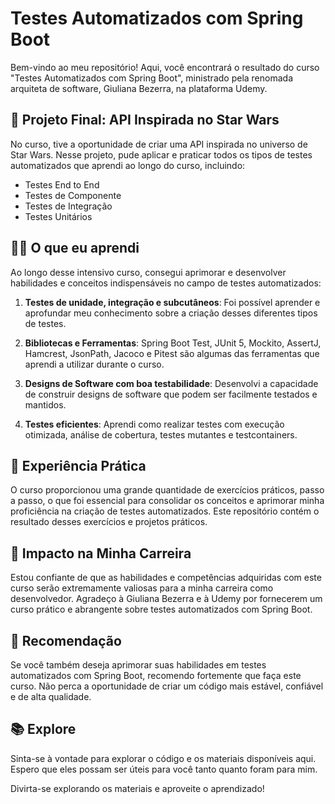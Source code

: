 # Testes Automatizados com Spring Boot 

Bem-vindo ao meu repositório! Aqui, você encontrará o resultado do curso "Testes Automatizados com Spring Boot", ministrado pela renomada arquiteta de software, Giuliana Bezerra, na plataforma Udemy.

## 🎯 Projeto Final: API Inspirada no Star Wars

No curso, tive a oportunidade de criar uma API inspirada no universo de Star Wars. Nesse projeto, pude aplicar e praticar todos os tipos de testes automatizados que aprendi ao longo do curso, incluindo:

- Testes End to End
- Testes de Componente
- Testes de Integração
- Testes Unitários

## 👨‍💻 O que eu aprendi 

Ao longo desse intensivo curso, consegui aprimorar e desenvolver habilidades e conceitos indispensáveis no campo de testes automatizados:

1. **Testes de unidade, integração e subcutâneos**: Foi possível aprender e aprofundar meu conhecimento sobre a criação desses diferentes tipos de testes.

2. **Bibliotecas e Ferramentas**: Spring Boot Test, JUnit 5, Mockito, AssertJ, Hamcrest, JsonPath, Jacoco e Pitest são algumas das ferramentas que aprendi a utilizar durante o curso.

3. **Designs de Software com boa testabilidade**: Desenvolvi a capacidade de construir designs de software que podem ser facilmente testados e mantidos.

4. **Testes eficientes**: Aprendi como realizar testes com execução otimizada, análise de cobertura, testes mutantes e testcontainers.

## 🚀 Experiência Prática

O curso proporcionou uma grande quantidade de exercícios práticos, passo a passo, o que foi essencial para consolidar os conceitos e aprimorar minha proficiência na criação de testes automatizados. Este repositório contém o resultado desses exercícios e projetos práticos.

## 🎯 Impacto na Minha Carreira

Estou confiante de que as habilidades e competências adquiridas com este curso serão extremamente valiosas para a minha carreira como desenvolvedor. Agradeço à Giuliana Bezerra e à Udemy por fornecerem um curso prático e abrangente sobre testes automatizados com Spring Boot.

## 📘 Recomendação

Se você também deseja aprimorar suas habilidades em testes automatizados com Spring Boot, recomendo fortemente que faça este curso. Não perca a oportunidade de criar um código mais estável, confiável e de alta qualidade.

## 📚 Explore 

Sinta-se à vontade para explorar o código e os materiais disponíveis aqui. Espero que eles possam ser úteis para você tanto quanto foram para mim.

Divirta-se explorando os materiais e aproveite o aprendizado!
